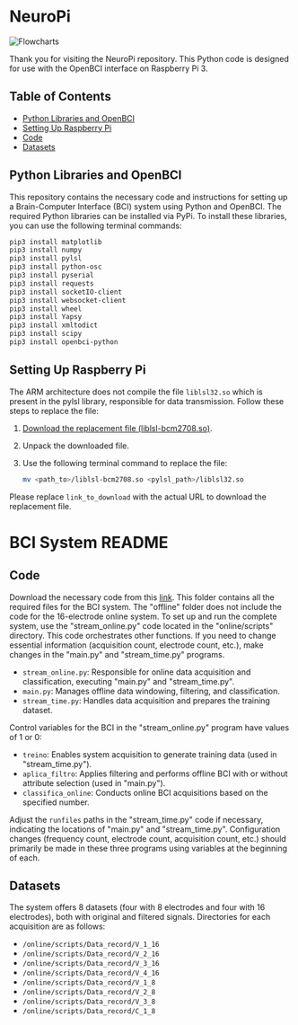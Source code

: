 # NeuroPi

![Flowcharts](https://github.com/vitor-martinsb/BCI_OB-RP3/assets/59899402/dad3c8e3-5c4d-4bc6-91e7-1b31e0d65ac0)

Thank you for visiting the NeuroPi repository. This Python code is designed for use with the OpenBCI interface on Raspberry Pi 3.

## Table of Contents

- [Python Libraries and OpenBCI](#python-libraries-and-openbci)
- [Setting Up Raspberry Pi](#setting-up-raspberry-pi)
- [Code](#code)
- [Datasets](#datasets)

## Python Libraries and OpenBCI

This repository contains the necessary code and instructions for setting up a Brain-Computer Interface (BCI) system using Python and OpenBCI. The required Python libraries can be installed via PyPi. To install these libraries, you can use the following terminal commands:

```bash
pip3 install matplotlib
pip3 install numpy
pip3 install pylsl
pip3 install python-osc
pip3 install pyserial
pip3 install requests
pip3 install socketIO-client
pip3 install websocket-client
pip3 install wheel
pip3 install Yapsy
pip3 install xmltodict
pip3 install scipy
pip3 install openbci-python
```

## Setting Up Raspberry Pi

The ARM architecture does not compile the file `liblsl32.so` which is present in the pylsl library, responsible for data transmission. Follow these steps to replace the file:

1. [Download the replacement file (liblsl-bcm2708.so)](link_to_download).

2. Unpack the downloaded file.

3. Use the following terminal command to replace the file:
   ```bash
   mv <path_to>/liblsl-bcm2708.so <pylsl_path>/liblsl32.so
   ```

 Please replace `link_to_download` with the actual URL to download the replacement file.

 # BCI System README

## Code

Download the necessary code from this [link](link_to_code). This folder contains all the required files for the BCI system. The "offline" folder does not include the code for the 16-electrode online system. To set up and run the complete system, use the "stream_online.py" code located in the "online/scripts" directory. This code orchestrates other functions. If you need to change essential information (acquisition count, electrode count, etc.), make changes in the "main.py" and "stream_time.py" programs.

- `stream_online.py`: Responsible for online data acquisition and classification, executing "main.py" and "stream_time.py".
- `main.py`: Manages offline data windowing, filtering, and classification.
- `stream_time.py`: Handles data acquisition and prepares the training dataset.

Control variables for the BCI in the "stream_online.py" program have values of 1 or 0:

- `treino`: Enables system acquisition to generate training data (used in "stream_time.py").
- `aplica_filtro`: Applies filtering and performs offline BCI with or without attribute selection (used in "main.py").
- `classifica_online`: Conducts online BCI acquisitions based on the specified number.

Adjust the `runfiles` paths in the "stream_time.py" code if necessary, indicating the locations of "main.py" and "stream_time.py". Configuration changes (frequency count, electrode count, acquisition count, etc.) should primarily be made in these three programs using variables at the beginning of each.

## Datasets

The system offers 8 datasets (four with 8 electrodes and four with 16 electrodes), both with original and filtered signals. Directories for each acquisition are as follows:

- `/online/scripts/Data_record/V_1_16`
- `/online/scripts/Data_record/V_2_16`
- `/online/scripts/Data_record/V_3_16`
- `/online/scripts/Data_record/V_4_16`
- `/online/scripts/Data_record/V_1_8`
- `/online/scripts/Data_record/V_2_8`
- `/online/scripts/Data_record/V_3_8`
- `/online/scripts/Data_record/C_1_8`
